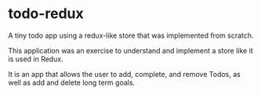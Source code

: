 # todo-redux
A tiny todo app using a redux-like store that was implemented from scratch.

This application was an exercise to understand and implement a store like it is used in Redux. 

It is an app that allows the user to add, complete, and remove Todos, as well as add and delete long term goals.
